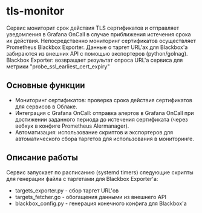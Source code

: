 # tls-monitor

Сервис мониторит срок действия TLS сертификатов и отправляет уведомления в Grafana OnCall в случае приближения истечения срока их действия. Непосредственно мониторинг сертификатов осуществляет Prometheus Blackbox Exporter.
Данные о таргет URL'ах для Blackbox'а забираются из внешних API с помощью экспортеров (python/golnag). Blackbox Exporter: возвращает результат опроса URL'а сервиса для метрики "probe_ssl_earliest_cert_expiry"

## Основные функции
- Мониторинг сертификатов: проверка срока действия сертификатов для сервисов в Облаке.
- Интеграция с Grafana OnCall: отправка алертов в Grafana OnCall при достижении заданного периода до истечения сертификата (через вебхук в конфиге Prometheus Alermanager).
- Автоматизация: использование скриптов и экспортеров для автоматического сбора таргетов для использования в мониторинге.

## Описание работы
Сервис запускает по расписанию (systemd timers) следующие скрипты для генерации файла с таргетами для Blackbox Exporter'а:
- targets_exporter.py - сбор таргет URL'ов
- targets_fetcher.go - обогащения данными из внешнего API
- blackbox_config.py - генерация конечного конфига для Blackbox'а
